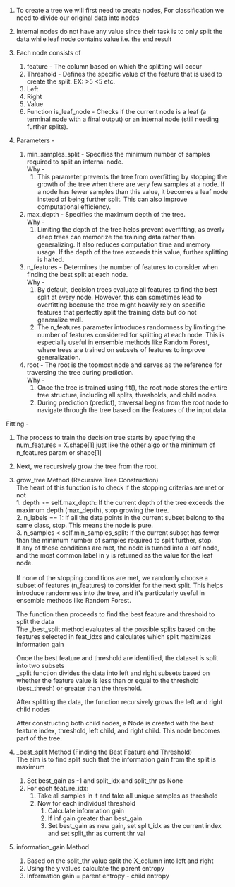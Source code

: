 1. To create a tree we will first need to create nodes, For classification we need to divide our original data into nodes
2. Internal nodes do not have any value since their task is to only split the data while leaf node contains value i.e. the end result
3. Each node consists of <br/>
    1. feature - The column based on which the splitting will occur
    2. Threshold - Defines the specific value of the feature that is used to create the split. EX: >5 <5 etc.
    3. Left
    4. Right
    5. Value
    6. Function is_leaf_node - Checks if the current node is a leaf (a terminal node with a final output) or an internal node (still needing further splits).

4. Parameters -
   1. min_samples_split - Specifies the minimum number of samples required to split an internal node. <br/>
      Why - <br/>
      1. This parameter prevents the tree from overfitting by stopping the growth of the tree when there are very few samples at a node. If a node has fewer samples than this value, it becomes a leaf node instead of being further split. This can also improve computational efficiency.
   2. max_depth - Specifies the maximum depth of the tree. <br/>
     Why - <br/>
         1. Limiting the depth of the tree helps prevent overfitting, as overly deep trees can memorize the training data rather than generalizing. It also reduces computation time and memory usage. If the depth of the tree exceeds this value, further splitting is halted.
   3. n_features - Determines the number of features to consider when finding the best split at each node. <br/>
      Why - <br/>
      1. By default, decision trees evaluate all features to find the best split at every node. However, this can sometimes lead to overfitting because the tree might heavily rely on specific features that perfectly split the training data but do not generalize well. <br/>
      2. The n_features parameter introduces randomness by limiting the number of features considered for splitting at each node. This is especially useful in ensemble methods like Random Forest, where trees are trained on subsets of features to improve generalization. <br/>
   5. root - The root is the topmost node and serves as the reference for traversing the tree during prediction. <br/>
      Why - <br/>
      1. Once the tree is trained using fit(), the root node stores the entire tree structure, including all splits, thresholds, and child nodes. <br/>
      2. During prediction (predict), traversal begins from the root node to navigate through the tree based on the features of the input data. <br/>


Fitting - <br/>

1. The process to train the decision tree starts by specifying the num_features = X.shape[1] just like the other algo or the minimum of n_features param or shape[1]
2. Next, we recursively grow the tree from the root.
3. grow_tree Method (Recursive Tree Construction) <br/>
    The heart of this function is to check if the stopping criterias are met or not <br/>
       1. depth >= self.max_depth: If the current depth of the tree exceeds the maximum depth (max_depth), stop growing the tree. <br/>
       2. n_labels == 1: If all the data points in the current subset belong to the same class, stop. This means the node is pure. <br/>
       3. n_samples < self.min_samples_split: If the current subset has fewer than the minimum number of samples required to split further, stop. <br/>
   If any of these conditions are met, the node is turned into a leaf node, and the most common label in y is returned as the value for the leaf node. <br/> <br/>
   If none of the stopping conditions are met, we randomly choose a subset of features (n_features) to consider for the next split. This helps introduce randomness into the tree, and it's particularly useful in ensemble methods like Random Forest. <br/>

   The function then proceeds to find the best feature and threshold to split the data<br/>
    The _best_split method evaluates all the possible splits based on the features selected in feat_idxs and calculates which split maximizes information gain<br/>

   Once the best feature and threshold are identified, the dataset is split into two subsets<br/>
   _split function divides the data into left and right subsets based on whether the feature value is less than or equal to the threshold (best_thresh) or greater than the threshold.<br/>

   After splitting the data, the function recursively grows the left and right child nodes<br/>

   After constructing both child nodes, a Node is created with the best feature index, threshold, left child, and right child. This node becomes part of the tree.<br/>

4. _best_split Method (Finding the Best Feature and Threshold)<br/>
    The aim is to find split such that the information gain from the split is maximum<br/>
   1. Set best_gain as -1 and split_idx and split_thr as None
   2. For each feature_idx:
       1. Take all samples in it and take all unique samples as threshold
       2. Now for each individual threshold
          1. Calculate information gain
          2. If inf gain greater than best_gain
          3. Set best_gain as new gain, set split_idx as the current index and set split_thr as current thr val
5. information_gain Method
   1. Based on the split_thr value split the X_column into left and right
   2. Using the y values calculate the parent entropy
   3. Information gain = parent entropy - child entropy
